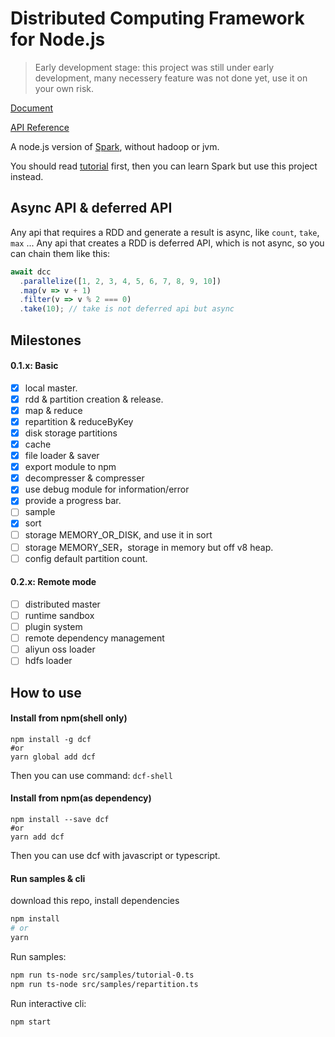 # Distributed Computing Framework for Node.js

> Early development stage: this project was still under early development, many necessery feature was not done yet, use it on your own risk.

[Document](https://dcf.gitbook.io/dcf/)

[API Reference](https://dcf.gitbook.io/dcf/api/)

A node.js version of [Spark](https://spark.apache.org/), without hadoop or jvm.

You should read [tutorial](src/samples/tutorial-0.ts) first, then you can learn Spark but use this project instead.

## Async API & deferred API

Any api that requires a RDD and generate a result is async, like `count`, `take`, `max` ...
Any api that creates a RDD is deferred API, which is not async, so you can chain them like this:

```js
await dcc
  .parallelize([1, 2, 3, 4, 5, 6, 7, 8, 9, 10])
  .map(v => v + 1)
  .filter(v => v % 2 === 0)
  .take(10); // take is not deferred api but async
```

## Milestones

#### 0.1.x: Basic

- [x] local master.
- [x] rdd & partition creation & release.
- [x] map & reduce
- [x] repartition & reduceByKey
- [x] disk storage partitions
- [x] cache
- [x] file loader & saver
- [x] export module to npm
- [x] decompresser & compresser
- [x] use debug module for information/error
- [x] provide a progress bar.
- [ ] sample
- [x] sort
- [ ] storage MEMORY_OR_DISK, and use it in sort
- [ ] storage MEMORY_SER，storage in memory but off v8 heap.
- [ ] config default partition count.

#### 0.2.x: Remote mode

- [ ] distributed master
- [ ] runtime sandbox
- [ ] plugin system
- [ ] remote dependency management
- [ ] aliyun oss loader
- [ ] hdfs loader

## How to use

#### Install from npm(shell only)

```
npm install -g dcf
#or
yarn global add dcf
```

Then you can use command: `dcf-shell`

#### Install from npm(as dependency)

```
npm install --save dcf
#or
yarn add dcf
```

Then you can use dcf with javascript or typescript.

#### Run samples & cli

download this repo, install dependencies

```bash
npm install
# or
yarn
```

Run samples:

```bash
npm run ts-node src/samples/tutorial-0.ts
npm run ts-node src/samples/repartition.ts
```

Run interactive cli:

```bash
npm start
```
